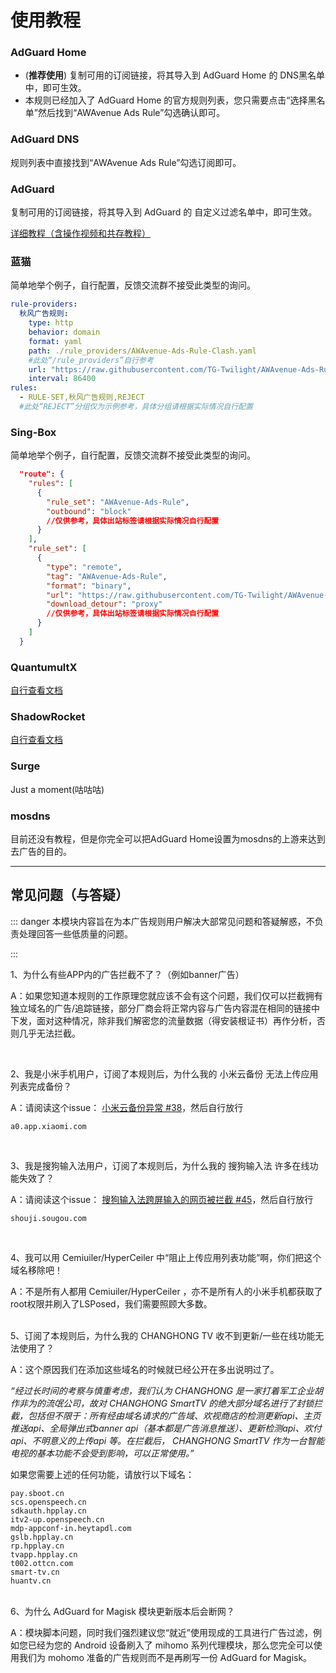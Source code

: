 # 使用教程

### AdGuard Home

- (**推荐使用**) 复制可用的订阅链接，将其导入到 AdGuard Home 的 DNS黑名单 中，即可生效。
- 本规则已经加入了 AdGuard Home 的官方规则列表，您只需要点击“选择黑名单”然后找到“AWAvenue Ads Rule”勾选确认即可。

### AdGuard DNS

规则列表中直接找到“AWAvenue Ads Rule”勾选订阅即可。

### AdGuard

复制可用的订阅链接，将其导入到 AdGuard 的 自定义过滤名单中，即可生效。

[详细教程（含操作视频和共存教程）](./AdGuard.md)

### 蓝猫

简单地举个例子，自行配置，反馈交流群不接受此类型的询问。

```yaml
rule-providers:  
  秋风广告规则:
    type: http
    behavior: domain
    format: yaml
    path: ./rule_providers/AWAvenue-Ads-Rule-Clash.yaml
    #此处“/rule_providers”自行参考
    url: "https://raw.githubusercontent.com/TG-Twilight/AWAvenue-Ads-Rule/main//Filters/AWAvenue-Ads-Rule-Clash.yaml"
    interval: 86400
rules:
  - RULE-SET,秋风广告规则,REJECT
  #此处“REJECT”分组仅为示例参考，具体分组请根据实际情况自行配置
```
### Sing-Box

简单地举个例子，自行配置，反馈交流群不接受此类型的询问。

```json
  "route": {
    "rules": [
      {
        "rule_set": "AWAvenue-Ads-Rule",
        "outbound": "block"
        //仅供参考，具体出站标签请根据实际情况自行配置
      }
    ],
    "rule_set": [
      {
        "type": "remote",
        "tag": "AWAvenue-Ads-Rule",
        "format": "binary",
        "url": "https://raw.githubusercontent.com/TG-Twilight/AWAvenue-Ads-Rule/main/Filters/AWAvenue-Ads-Rule-Singbox.srs",
        "download_detour": "proxy"
        //仅供参考，具体出站标签请根据实际情况自行配置
      }
    ]
  }
```

### QuantumultX

[自行查看文档](./QuantumultX.md)

### ShadowRocket

[自行查看文档](./ShadowRocket.md)

### Surge

Just a moment(咕咕咕)

### mosdns

目前还没有教程，但是你完全可以把AdGuard Home设置为mosdns的上游来达到去广告的目的。

---

## 常见问题（与答疑）

::: danger 本模块内容旨在为本广告规则用户解决大部常见问题和答疑解惑，不负责处理回答一些低质量的问题。

:::

1、为什么有些APP内的广告拦截不了？（例如banner广告）

A：如果您知道本规则的工作原理您就应该不会有这个问题，我们仅可以拦截拥有独立域名的广告/追踪链接，部分厂商会将正常内容与广告内容混在相同的链接中下发，面对这种情况，除非我们解密您的流量数据（得安装根证书）再作分析，否则几乎无法拦截。

<br />

2、我是小米手机用户，订阅了本规则后，为什么我的 小米云备份 无法上传应用列表完成备份？

A：请阅读这个issue：
[小米云备份异常 #38](https://github.com/TG-Twilight/AWAvenue-Ads-Rule/issues/38)，然后自行放行

```DOMAIN
a0.app.xiaomi.com
```

<br />

3、我是搜狗输入法用户，订阅了本规则后，为什么我的 搜狗输入法 许多在线功能失效了？

A：请阅读这个issue：
[搜狗输入法跨屏输入的网页被拦截 #45](https://github.com/TG-Twilight/AWAvenue-Ads-Rule/issues/45)，然后自行放行

```DOMAIN
shouji.sougou.com
```

<br />

4、我可以用 Cemiuiler/HyperCeiler 中“阻止上传应用列表功能”啊，你们把这个域名移除吧！

A：不是所有人都用 Cemiuiler/HyperCeiler ，亦不是所有人的小米手机都获取了root权限并刷入了LSPosed，我们需要照顾大多数。

<br />
5、订阅了本规则后，为什么我的 CHANGHONG TV 收不到更新/一些在线功能无法使用了？

A：这个原因我们在添加这些域名的时候就已经公开在多出说明过了。

*“经过长时间的考察与慎重考虑，我们认为 CHANGHONG 是一家打着军工企业胡作非为的流氓公司，故对 CHANGHONG SmartTV 的绝大部分域名进行了封锁拦截，包括但不限于：所有经由域名请求的广告域、欢视商店的检测更新api、主页推送api、全局弹出式banner api（基本都是广告消息推送）、更新检测api、欢付api、不明意义的上传api 等。在拦截后， CHANGHONG SmartTV 作为一台智能电视的基本功能不会受到影响，可以正常使用。”*

如果您需要上述的任何功能，请放行以下域名：

```DOMAIN
pay.sboot.cn
scs.openspeech.cn
sdkauth.hpplay.cn
itv2-up.openspeech.cn
mdp-appconf-in.heytapdl.com
gslb.hpplay.cn
rp.hpplay.cn
tvapp.hpplay.cn
t002.ottcn.com
smart-tv.cn
huantv.cn
```

<br />
6、为什么 AdGuard for Magisk 模块更新版本后会断网？

A：模块脚本问题，同时我们强烈建议您“就近”使用现成的工具进行广告过滤，例如您已经为您的 Android 设备刷入了 mihomo 系列代理模块，那么您完全可以使用我们为 mohomo 准备的广告规则而不是再刷写一份 AdGuard for Magisk。
